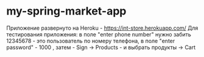 # my-spring-market-app

Приложение развернуто на Heroku - https://int-store.herokuapp.com/
Для тестирования приложения:
в поле "enter phone number" нужно забить 12345678 - это пользователь по номеру телефона,
в поле "enter password" - 1000 ,
затем - Sign -> Products - и выбрать продукты -> Cart
